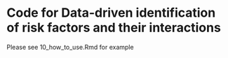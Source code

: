 # Code for Data-driven identification of risk factors and their interactions
Please see 10_how_to_use.Rmd for example
